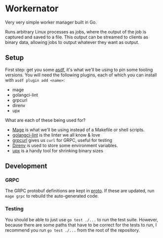 # Workernator

Very very simple worker manager built in Go.

Runs arbitrary Linux processes as jobs, where the output of the job is captured
and saved to a file. This output can be streamed to clients as binary data,
allowing jobs to output whatever they want as output.

## Setup 

First step: get you some [asdf](https://asdf-vm.com/), it's what we'll be using
to pin some tooling versions. You will need the following plugins, each of which
you can install with `asdf plugin add <name>`:

 - mage
 - golangci-lint
 - grpcurl
 - direnv
 - upx

What are each of these being used for?

 - [Mage](https://magefile.org/) is what we'll be using instead of a Makefile or
   shell scripts.
 - [golangci-lint](https://golangci-lint.run/) is the linter we all know & love
 - [grpcurl](https://github.com/fullstorydev/grpcurl) gives us `curl` for GRPC,
   useful for testing
 - [Direnv](https://direnv.net/) is used to store some environment variables.
 - [upx](https://upx.github.io/) is a handy tool for shrinking binary sizes

## Development

### GRPC

The GRPC protobuf definitions are kept in [proto](./proto). If these are
updated, run `mage grpc` to rebuild the auto-generated code.

### Testing

You should be able to just use `go test ./...` to run the test suite. However,
because there are some paths that have to be correct for the tests to run, I
recommend you run `go test ./...` from the root of the repository.
